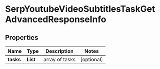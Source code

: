 # SerpYoutubeVideoSubtitlesTaskGetAdvancedResponseInfo


## Properties

| Name | Type | Description | Notes |
|------------ | ------------- | ------------- | -------------|
**tasks** | **List<SerpYoutubeVideoSubtitlesTaskGetAdvancedTaskInfo>** | array of tasks |[optional]|